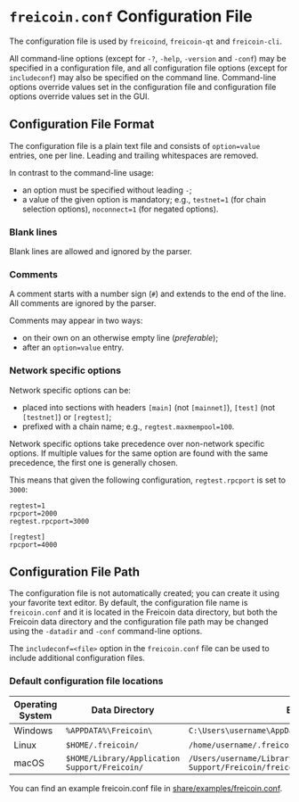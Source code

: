 # `freicoin.conf` Configuration File

The configuration file is used by `freicoind`, `freicoin-qt` and `freicoin-cli`.

All command-line options (except for `-?`, `-help`, `-version` and `-conf`) may be specified in a configuration file, and all configuration file options (except for `includeconf`) may also be specified on the command line. Command-line options override values set in the configuration file and configuration file options override values set in the GUI.

## Configuration File Format

The configuration file is a plain text file and consists of `option=value` entries, one per line. Leading and trailing whitespaces are removed.

In contrast to the command-line usage:
- an option must be specified without leading `-`;
- a value of the given option is mandatory; e.g., `testnet=1` (for chain selection options), `noconnect=1` (for negated options).

### Blank lines

Blank lines are allowed and ignored by the parser.

### Comments

A comment starts with a number sign (`#`) and extends to the end of the line. All comments are ignored by the parser.

Comments may appear in two ways:
- on their own on an otherwise empty line (_preferable_);
- after an `option=value` entry.

### Network specific options

Network specific options can be:
- placed into sections with headers `[main]` (not `[mainnet]`), `[test]` (not `[testnet]`) or `[regtest]`;
- prefixed with a chain name; e.g., `regtest.maxmempool=100`.

Network specific options take precedence over non-network specific options.
If multiple values for the same option are found with the same precedence, the
first one is generally chosen.

This means that given the following configuration, `regtest.rpcport` is set to `3000`:

```
regtest=1
rpcport=2000
regtest.rpcport=3000

[regtest]
rpcport=4000
```

## Configuration File Path

The configuration file is not automatically created; you can create it using your favorite text editor. By default, the configuration file name is `freicoin.conf` and it is located in the Freicoin data directory, but both the Freicoin data directory and the configuration file path may be changed using the `-datadir` and `-conf` command-line options.

The `includeconf=<file>` option in the `freicoin.conf` file can be used to include additional configuration files.

### Default configuration file locations

Operating System | Data Directory | Example Path
-- | -- | --
Windows | `%APPDATA%\Freicoin\` | `C:\Users\username\AppData\Roaming\Freicoin\freicoin.conf`
Linux | `$HOME/.freicoin/` | `/home/username/.freicoin/freicoin.conf`
macOS | `$HOME/Library/Application Support/Freicoin/` | `/Users/username/Library/Application Support/Freicoin/freicoin.conf`

You can find an example freicoin.conf file in [share/examples/freicoin.conf](../share/examples/freicoin.conf).
